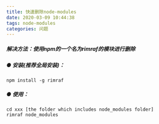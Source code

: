 ```yaml
---
title: 快速删除node-modules
date: 2020-03-09 10:44:38
tags: node-modules
categories: 问题
---
```

##### 解决方法：使用npm的一个名为rimraf的模块进行删除
##### ● 安装(推荐全局安装)：
```
npm install -g rimraf
```
##### ● 使用：
```
cd xxx [the folder which includes node_modules folder]
rimraf node_modules
```